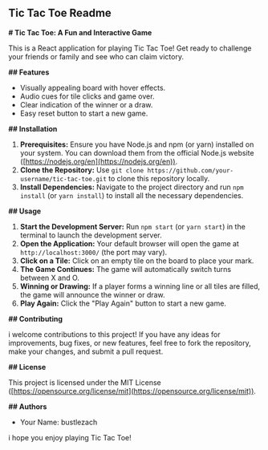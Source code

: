 ## Tic Tac Toe Readme

**# Tic Tac Toe: A Fun and Interactive Game**

This is a React application for playing Tic Tac Toe! Get ready to challenge your friends or family and see who can claim victory.

**## Features**

* Visually appealing board with hover effects.
* Audio cues for tile clicks and game over.
* Clear indication of the winner or a draw.
* Easy reset button to start a new game.

**## Installation**

1. **Prerequisites:** Ensure you have Node.js and npm (or yarn) installed on your system. You can download them from the official Node.js website ([https://nodejs.org/en](https://nodejs.org/en)).
2. **Clone the Repository:** Use `git clone https://github.com/your-username/tic-tac-toe.git` to clone this repository locally.
3. **Install Dependencies:** Navigate to the project directory and run `npm install` (or `yarn install`) to install all the necessary dependencies.

**## Usage**

1. **Start the Development Server:** Run `npm start` (or `yarn start`) in the terminal to launch the development server.
2. **Open the Application:** Your default browser will open the game at `http://localhost:3000/` (the port may vary).
3. **Click on a Tile:** Click on an empty tile on the board to place your mark.
4. **The Game Continues:** The game will automatically switch turns between X and O.
5. **Winning or Drawing:** If a player forms a winning line or all tiles are filled, the game will announce the winner or draw.
6. **Play Again:** Click the "Play Again" button to start a new game.

**## Contributing**

i welcome contributions to this project! If you have any ideas for improvements, bug fixes, or new features, feel free to fork the repository, make your changes, and submit a pull request.

**## License**

This project is licensed under the MIT License ([https://opensource.org/license/mit](https://opensource.org/license/mit)).

**## Authors**

* Your Name: bustlezach


i hope you enjoy playing Tic Tac Toe!
